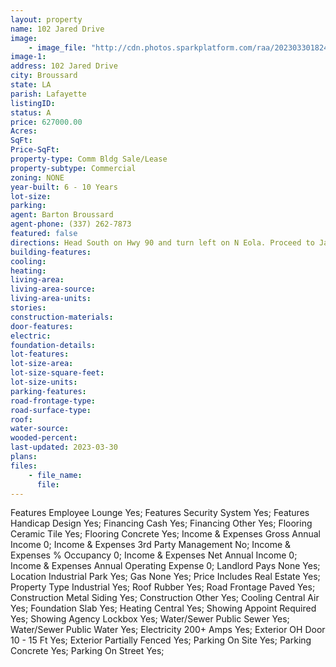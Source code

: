 ```yaml
---
layout: property
name: 102 Jared Drive 
image:
    - image_file: "http://cdn.photos.sparkplatform.com/raa/20230330182450490671000000.jpg"
image-1:
address: 102 Jared Drive
city: Broussard
state: LA
parish: Lafayette
listingID: 
status: A
price: 627000.00
Acres: 
SqFt: 
Price-SqFt: 
property-type: Comm Bldg Sale/Lease
property-subtype: Commercial
zoning: NONE
year-built: 6 - 10 Years
lot-size: 
parking: 
agent: Barton Broussard
agent-phone: (337) 262-7873
featured: false
directions: Head South on Hwy 90 and turn left on N Eola. Proceed to Jared Drive on the right. The destination is the second property on the right.
building-features: 
cooling: 
heating: 
living-area: 
living-area-source: 
living-area-units: 
stories: 
construction-materials: 
door-features: 
electric: 
foundation-details: 
lot-features: 
lot-size-area: 
lot-size-square-feet: 
lot-size-units: 
parking-features: 
road-frontage-type: 
road-surface-type: 
roof: 
water-source: 
wooded-percent: 
last-updated: 2023-03-30
plans: 
files:
    - file_name:
      file:
---
```

Features	Employee Lounge	Yes;
Features	Security System	Yes;
Features	Handicap Design	Yes;
Financing	Cash	Yes;
Financing	Other	Yes;
Flooring	Ceramic Tile	Yes;
Flooring	Concrete	Yes;
Income & Expenses	Gross Annual Income	0;
Income & Expenses	3rd Party Management	No;
Income & Expenses	% Occupancy	0;
Income & Expenses	Net Annual Income	0;
Income & Expenses	Annual Operating Expense	0;
Landlord Pays	None	Yes;
Location	Industrial Park	Yes;
Gas	None	Yes;
Price Includes	Real Estate	Yes;
Property Type	Industrial	Yes;
Roof	Rubber	Yes;
Road Frontage	Paved	Yes;
Construction	Metal Siding	Yes;
Construction	Other	Yes;
Cooling	Central Air	Yes;
Foundation	Slab	Yes;
Heating	Central	Yes;
Showing	Appoint Required	Yes;
Showing	Agency Lockbox	Yes;
Water/Sewer	Public Sewer	Yes;
Water/Sewer	Public Water	Yes;
Electricity	200+ Amps	Yes;
Exterior	OH Door 10 - 15 Ft	Yes;
Exterior	Partially Fenced	Yes;
Parking	On Site	Yes;
Parking	Concrete	Yes;
Parking	On Street	Yes;

